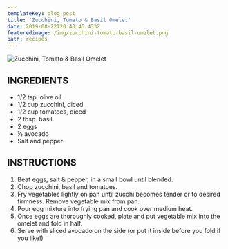 ```yaml
---
templateKey: blog-post
title: 'Zucchini, Tomato & Basil Omelet'
date: 2019-08-22T20:40:45.433Z
featuredimage: /img/zucchini-tomato-basil-omelet.png
path: recipes
---
```

![Zucchini, Tomato & Basil Omelet](/img/zucchini_pasta-1.png)

## INGREDIENTS

* 1/2 tsp. olive oil
* 1/2 cup zucchini, diced
* 1/2 cup tomatoes, diced
* 2 tbsp. basil
* 2 eggs
* ½ avocado
* Salt and pepper

## INSTRUCTIONS

1. Beat eggs, salt & pepper, in a small bowl until blended.
2. Chop zucchini, basil and tomatoes.
3. Fry vegetables lightly on pan until zucchi becomes tender or to desired firmness. Remove vegetable mix from pan.
4. Pour egg mixture into frying pan and cook over medium heat.
5. Once eggs are thoroughly cooked, plate and put vegetable mix into the omelet and fold in half.
6. Serve with sliced avocado on the side (or put it inside before you fold if you like!)
